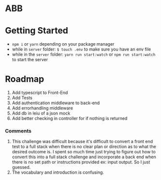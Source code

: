 # ABB

# Getting Started
- `npm i` or `yarn` depending on your package manager
- while in `server` folder: `$ touch .env` to make sure you have an env file
- while in the `server` folder: `yarn run start:watch` or `npm run start:watch` to start the server

# Roadmap
1. Add typescript to Front-End
2. Add Tests
3. Add authentication middleware to back-end
4. Add errorhandling middleware
5. Add db in leiu of a json mock
6. Add better checking in controller for if nothing is returned

### Comments
1. This challenge was difficult because it's difficult to convert a front end test to a full stack when there is no clear plan or direction as to what the desired outcome is.
I spent so much time just trying to figure out how to convert this into a full stack challenge and incorporate a back end when there is no set path or instructions provided ex: input output. So I just guessed.
2. The vocabulary and introduction is confusing.